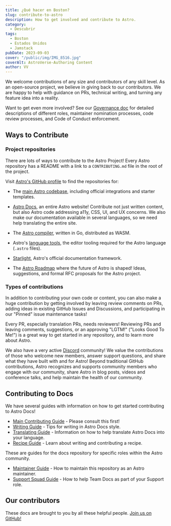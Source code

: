 ```yaml
---
title: ¿Qué hacer en Boston?
slug: contribute-to-astro
description: How to get involved and contribute to Astro.
category:
  - Descubrir
tags:
  - Boston
  - Estados Unidos
  - Jamstack
pubDate: 2023-09-03
cover: "/public/img/IMG_8516.jpg"
coverAlt: AstroVerse-Authoring Content
author: VV
---
```


We welcome contributions of any size and contributors of any skill level. As an open-source project, we believe in giving back to our contributors. We are happy to help with guidance on PRs, technical writing, and turning any feature idea into a reality.

Want to get even more involved? See our [Governance doc](https://github.com/withastro/.github/blob/main/GOVERNANCE.md) for detailed descriptions of different roles, maintainer nomination processes, code review processes, and Code of Conduct enforcement.

## Ways to Contribute

### Project repositories

There are lots of ways to contribute to the Astro Project! Every Astro repository has a README with a link to a `CONTRIBUTING.md` file in the root of the project.

Visit [Astro's GitHub profile](https://github.com/withastro) to find the repositories for:

- The [main Astro codebase](https://github.com/withastro/astro), including official integrations and starter templates.

- [Astro Docs](https://github.com/withastro/docs), an entire Astro website! Contribute not just written content, but also Astro code addressing a11y, CSS, UI, and UX concerns. We also make our documentation available in several languages, so we need help translating the entire site.

- The [Astro compiler](https://github.com/withastro/compiler), written in Go, distributed as WASM.

- Astro's [language tools](https://github.com/withastro/language-tools), the editor tooling required for the Astro language (`.astro` files).

- [Starlight](https://github.com/withastro/starlight), Astro's official documentation framework.

- The [Astro Roadmap](https://github.com/withastro/roadmap) where the future of Astro is shaped! Ideas, suggestions, and formal RFC proposals for the Astro project.

### Types of contributions

In addition to contributing your own code or content, you can also make a huge contribution by getting involved by leaving review comments on PRs, adding ideas in existing GitHub Issues and Discussions, and participating in our "Pinned" issue maintenance tasks!

Every PR, especially translation PRs, needs reviewers! Reviewing PRs and leaving comments, suggestions, or an approving "LGTM!" ("Looks Good To Me!") is a great way to get started in any repository, and to learn more about Astro.

We also have a very active [Discord](https://astro.build/chat) community! We value the contributions of those who welcome new members, answer support questions, and share what they have built with and for Astro! Beyond traditional GitHub contributions, Astro recognizes and supports community members who engage with our community, share Astro in blog posts, videos and conference talks, and help maintain the health of our community.

## Contributing to Docs

We have several guides with information on how to get started contributing to Astro Docs!

- [Main Contributing Guide](https://github.com/withastro/docs/blob/main/CONTRIBUTING.md) - Please consult this first!
- [Writing Guide](https://github.com/withastro/docs/blob/main/contributor-guides/writing-and-style-guide.md) - Tips for writing in Astro Docs style.
- [Translating Guide](https://github.com/withastro/docs/blob/main/contributor-guides/translating-astro-docs.md) - Information on how to help translate Astro Docs into your language.
- [Recipe Guide](https://github.com/withastro/docs/blob/main/contributor-guides/submitting-a-recipe.md) - Learn about writing and contributing a recipe.

These are guides for the docs repository for specific roles within the Astro community.

- [Maintainer Guide](https://github.com/withastro/docs/blob/main/contributor-guides/astro-maintainers-guide-to-docs.md) - How to maintain this repository as an Astro maintainer.
- [Support Squad Guide](https://github.com/withastro/docs/blob/main/contributor-guides/support-squad-guide-to-docs.md) - How to help Team Docs as part of your Support role.

## Our contributors

These docs are brought to you by all these helpful people. [Join us on GitHub!](https://github.com/withastro/docs)
